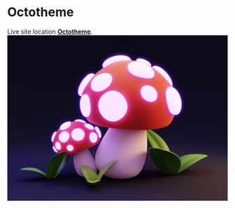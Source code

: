 # Octotheme
Live site location **[Octotheme](https://octotheme.netlify.app/)**.
![Placeholder Image](/static/images/image-1.jpg "Header Image")
